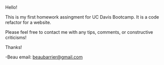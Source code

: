 
Hello!

This is my first homework assingment for UC Davis Bootcamp. It is a code refactor for a website.

Please feel free to contact me with any tips, comments, or constructive criticisms!

Thanks!

-Beau
email: beaubarrier@gmail.com